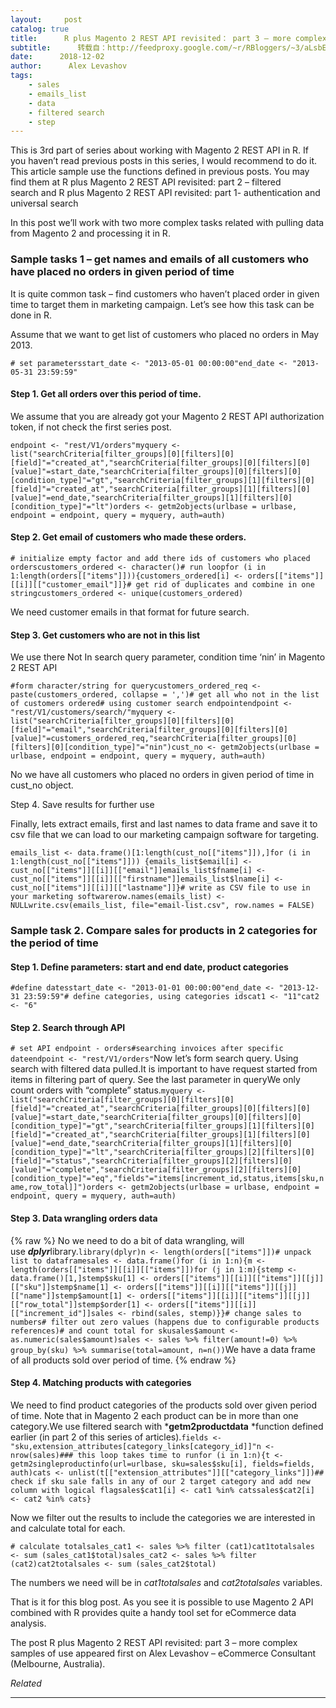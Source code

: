 ```yaml
---
layout:     post
catalog: true
title:      R plus Magento 2 REST API revisited： part 3 – more complex samples of use
subtitle:      转载自：http://feedproxy.google.com/~r/RBloggers/~3/aLsbE4K__Zs/
date:      2018-12-02
author:      Alex Levashov
tags:
    - sales
    - emails_list
    - data
    - filtered search
    - step
---
```






This is 3rd part of series about working with Magento 2 REST API in R. If you haven’t read previous posts in this series, I would recommend to do it. This article sample use the functions defined in previous posts. You may find them at R plus Magento 2 REST API revisited: part 2 – filtered search and R plus Magento 2 REST API revisited: part 1- authentication and universal search

In this post we’ll work with two more complex tasks related with pulling data from Magento 2 and processing it in R.

### Sample tasks 1 – get names and emails of all customers who have placed no orders in given period of time

It is quite common task – find customers who haven’t placed order in given time to target them in marketing campaign. Let’s see how this task can be done in R.

Assume that we want to get list of customers who placed no orders in May 2013.

`# set parametersstart_date <- "2013-05-01 00:00:00"end_date <- "2013-05-31 23:59:59"`

#### Step 1. Get all orders over this period of time.

We assume that you are already got your Magento 2 REST API authorization token, if not check the first series post.

`endpoint <- "rest/V1/orders"myquery <- list("searchCriteria[filter_groups][0][filters][0][field]"="created_at","searchCriteria[filter_groups][0][filters][0][value]"=start_date,"searchCriteria[filter_groups][0][filters][0][condition_type]"="gt","searchCriteria[filter_groups][1][filters][0][field]"="created_at","searchCriteria[filter_groups][1][filters][0][value]"=end_date,"searchCriteria[filter_groups][1][filters][0][condition_type]"="lt")orders <- getm2objects(urlbase = urlbase, endpoint = endpoint, query = myquery, auth=auth)`

#### Step 2. Get email of customers who made these orders.

`# initialize empty factor and add there ids of customers who placed orderscustomers_ordered <- character()# run loopfor (i in 1:length(orders[["items"]])){customers_ordered[i] <- orders[["items"]][[i]][["customer_email"]]}# get rid of duplicates and combine in one stringcustomers_ordered <- unique(customers_ordered)`

We need customer emails in that format for future search.

#### Step 3. Get customers who are not in this list

We use there Not In search query parameter, condition time ‘nin’ in Magento 2 REST API

`#form character/string for querycustomers_ordered_req <- paste(customers_ordered, collapse = ',')# get all who not in the list of customers ordered# using customer search endpointendpoint <- "rest/V1/customers/search/"myquery <- list("searchCriteria[filter_groups][0][filters][0][field]"="email","searchCriteria[filter_groups][0][filters][0][value]"=customers_ordered_req,"searchCriteria[filter_groups][0][filters][0][condition_type]"="nin")cust_no <- getm2objects(urlbase = urlbase, endpoint = endpoint, query = myquery, auth=auth)`

No we have all customers who placed no orders in given period of time in cust_no object.

Step 4. Save results for further use

Finally, lets extract emails, first and last names to data frame and save it to csv file that we can load to our marketing campaign software for targeting.

`emails_list <- data.frame()[1:length(cust_no[["items"]]),]for (i in 1:length(cust_no[["items"]])) {emails_list$email[i] <- cust_no[["items"]][[i]][["email"]]emails_list$fname[i] <- cust_no[["items"]][[i]][["firstname"]]emails_list$lname[i] <- cust_no[["items"]][[i]][["lastname"]]}# write as CSV file to use in your marketing softwarerow.names(emails_list) <-NULLwrite.csv(emails_list, file="email-list.csv", row.names = FALSE)`

### Sample task 2. Compare sales for products in 2 categories for the period of time

#### Step 1. Define parameters: start and end date, product categories

`#define datesstart_date <- "2013-01-01 00:00:00"end_date <- "2013-12-31 23:59:59"# define categories, using categories idscat1 <- "11"cat2 <- "6"`

#### Step 2. Search through API

`# set API endpoint - orders#searching invoices after specific dateendpoint <- "rest/V1/orders"`Now let’s form search query. Using search with filtered data pulled.It is important to have request started from items in filtering part of query. See the last parameter in queryWe only count orders with “complete” status.`myquery <- list("searchCriteria[filter_groups][0][filters][0][field]"="created_at","searchCriteria[filter_groups][0][filters][0][value]"=start_date,"searchCriteria[filter_groups][0][filters][0][condition_type]"="gt","searchCriteria[filter_groups][1][filters][0][field]"="created_at","searchCriteria[filter_groups][1][filters][0][value]"=end_date,"searchCriteria[filter_groups][1][filters][0][condition_type]"="lt","searchCriteria[filter_groups][2][filters][0][field]"="status","searchCriteria[filter_groups][2][filters][0][value]"="complete","searchCriteria[filter_groups][2][filters][0][condition_type]"="eq","fields"="items[increment_id,status,items[sku,name,row_total]]")orders <- getm2objects(urlbase = urlbase, endpoint = endpoint, query = myquery, auth=auth)`

#### Step 3. Data wrangling orders data

{% raw %}
No we need to do a bit of data wrangling, will use ***dplyr***library.`library(dplyr)n <- length(orders[["items"]])# unpack list to dataframesales <- data.frame()for (i in 1:n){m <- length(orders[["items"]][[i]][["items"]])for (j in 1:m){stemp <- data.frame()[1,]stemp$sku[1] <- orders[["items"]][[i]][["items"]][[j]][["sku"]]stemp$name[1] <- orders[["items"]][[i]][["items"]][[j]][["name"]]stemp$amount[1] <- orders[["items"]][[i]][["items"]][[j]][["row_total"]]stemp$order[1] <- orders[["items"]][[i]][["increment_id"]]sales <- rbind(sales, stemp)}}# change sales to numbers# filter out zero values (happens due to configurable products references)# and count total for skusales$amount <- as.numeric(sales$amount)sales <- sales %>% filter(amount!=0) %>% group_by(sku) %>% summarise(total=amount, n=n())`We have a data frame of all products sold over period of time.
{% endraw %}

#### Step 4. Matching products with categories

We need to find product categories of the products sold over given period of time. Note that in Magento 2 each product can be in more than one category.We use filtered search with ***getm2productdata** *function defined earlier (in part 2 of this series of articles).`fields <- "sku,extension_attributes[category_links[category_id]]"n <- nrow(sales)### this loop takes time to runfor (i in 1:n){t <- getm2singleproductinfo(url=urlbase, sku=sales$sku[i], fields=fields, auth)cats <- unlist(t[["extension_attributes"]][["category_links"]])## check if sku sale falls in any of our 2 target category and add new column with logical flagsales$cat1[i] <- cat1 %in% catssales$cat2[i] <- cat2 %in% cats}`

Now we filter out the results to include the categories we are interested in and calculate total for each.

`# calculate totalsales_cat1 <- sales %>% filter (cat1)cat1totalsales <- sum (sales_cat1$total)sales_cat2 <- sales %>% filter (cat2)cat2totalsales <- sum (sales_cat2$total)`

The numbers we need will be in *cat1totalsales* and *cat2totalsales* variables.

That is it for this blog post. As you see it is possible to use Magento 2 API combined with R provides quite a handy tool set for eCommerce data analysis.



The post R plus Magento 2 REST API revisited: part 3 – more complex samples of use appeared first on Alex Levashov – eCommerce Consultant (Melbourne, Australia).


*Related*








---
